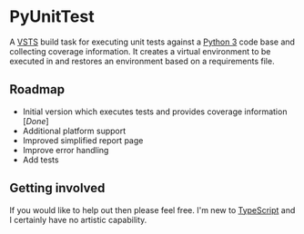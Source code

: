 # PyUnitTest

A [VSTS](https://www.visualstudio.com/team-services/) build task for executing unit tests against a [Python 3](https://python.org) code base and collecting coverage information. It creates a virtual environment to be executed in and restores an environment based on a requirements file.

## Roadmap

* Initial version which executes tests and provides coverage information [*Done*]
* Additional platform support
* Improved simplified report page
* Improve error handling
* Add tests

## Getting involved

If you would like to help out then please feel free. I'm new to [TypeScript](https://www.typescriptlang.org) and I certainly have no artistic capability.
